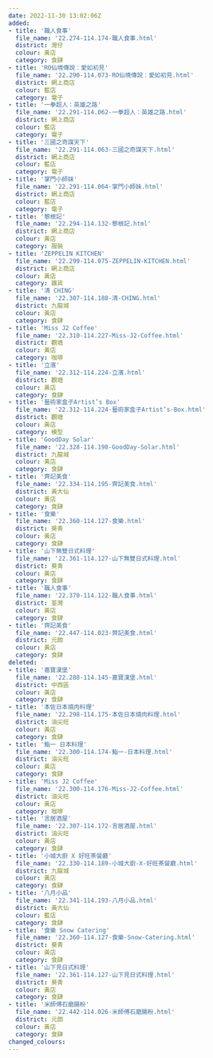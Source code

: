 ```yaml
---
date: 2022-11-30 13:02:06Z
added:
- title: '職人食事'
  file_name: '22.274-114.174-職人食事.html'
  district: 灣仔
  colour: 黃店
  category: 食肆
- title: 'RO仙境傳說：愛如初見'
  file_name: '22.290-114.073-RO仙境傳說：愛如初見.html'
  district: 網上商店
  colour: 藍店
  category: 電子
- title: '一拳超人：英雄之路'
  file_name: '22.291-114.062-一拳超人：英雄之路.html'
  district: 網上商店
  colour: 藍店
  category: 電子
- title: '三國之奇謀天下'
  file_name: '22.291-114.063-三國之奇謀天下.html'
  district: 網上商店
  colour: 藍店
  category: 電子
- title: '掌門小師妹'
  file_name: '22.291-114.064-掌門小師妹.html'
  district: 網上商店
  colour: 藍店
  category: 電子
- title: '黎根記'
  file_name: '22.294-114.132-黎根記.html'
  district: 網上商店
  colour: 黃店
  category: 服裝
- title: 'ZEPPELIN KITCHEN'
  file_name: '22.299-114.075-ZEPPELIN-KITCHEN.html'
  district: 網上商店
  colour: 黃店
  category: 雜貨
- title: '清 CHING'
  file_name: '22.307-114.188-清-CHING.html'
  district: 九龍城
  colour: 黃店
  category: 食肆
- title: 'Miss J2 Coffee'
  file_name: '22.310-114.227-Miss-J2-Coffee.html'
  district: 觀塘
  colour: 黃店
  category: 咖啡
- title: '立濱'
  file_name: '22.312-114.224-立濱.html'
  district: 觀塘
  colour: 黃店
  category: 食肆
- title: '藝術家盒子Artist’s Box'
  file_name: '22.312-114.224-藝術家盒子Artist’s-Box.html'
  district: 觀塘
  colour: 黃店
  category: 模型
- title: 'GoodDay Solar'
  file_name: '22.328-114.198-GoodDay-Solar.html'
  district: 九龍城
  colour: 黃店
  category: 食肆
- title: '齊記美食'
  file_name: '22.334-114.195-齊記美食.html'
  district: 黃大仙
  colour: 黃店
  category: 食肆
- title: '食樂'
  file_name: '22.360-114.127-食樂.html'
  district: 葵青
  colour: 黃店
  category: 食肆
- title: '山下無雙日式料理'
  file_name: '22.361-114.127-山下無雙日式料理.html'
  district: 葵青
  colour: 黃店
  category: 食肆
- title: '職人食事'
  file_name: '22.370-114.122-職人食事.html'
  district: 荃灣
  colour: 黃店
  category: 食肆
- title: '齊記美食'
  file_name: '22.447-114.023-齊記美食.html'
  district: 元朗
  colour: 黃店
  category: 食肆
deleted:
- title: '嘉寶漢堡'
  file_name: '22.288-114.145-嘉寶漢堡.html'
  district: 中西區
  colour: 黃店
  category: 食肆
- title: '本佐日本燒肉料理'
  file_name: '22.298-114.175-本佐日本燒肉料理.html'
  district: 油尖旺
  colour: 黃店
  category: 食肆
- title: '鮨一 日本料理'
  file_name: '22.300-114.174-鮨一-日本料理.html'
  district: 油尖旺
  colour: 黃店
  category: 食肆
- title: 'Miss J2 Coffee'
  file_name: '22.300-114.176-Miss-J2-Coffee.html'
  district: 油尖旺
  colour: 黃店
  category: 咖啡
- title: '言居酒屋'
  file_name: '22.307-114.172-言居酒屋.html'
  district: 油尖旺
  colour: 黃店
  category: 食肆
- title: '小城大廚 X 好旺茶餐廳'
  file_name: '22.330-114.189-小城大廚-X-好旺茶餐廳.html'
  district: 九龍城
  colour: 黃店
  category: 食肆
- title: '八月小品'
  file_name: '22.341-114.193-八月小品.html'
  district: 黃大仙
  colour: 藍店
  category: 食肆
- title: '食樂 Snow Catering'
  file_name: '22.360-114.127-食樂-Snow-Catering.html'
  district: 葵青
  colour: 黃店
  category: 食肆
- title: '山下見日式料理'
  file_name: '22.361-114.127-山下見日式料理.html'
  district: 葵青
  colour: 黃店
  category: 食肆
- title: '米師傅石磨腸粉'
  file_name: '22.442-114.026-米師傅石磨腸粉.html'
  district: 元朗
  colour: 黃店
  category: 食肆
changed_colours:
---
```

